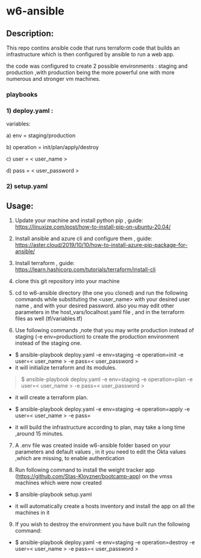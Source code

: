 # w6-ansible

## Description:
This repo contins ansible code that runs terraform code that builds an infrastructure which is then configured by ansible to run a web app.

the code was configured to create 2 possible environments : staging and production ,with production being the more powerful one with more numerous and stronger vm machines.

### playbooks

### 1) deploy.yaml : 

variables:

a) env = staging/production

b) operation = init/plan/apply/destroy

c) user = < user_name >

d) pass = < user_password >

### 2) setup.yaml

## Usage: 
1) Update your machine and install python pip , guide: https://linuxize.com/post/how-to-install-pip-on-ubuntu-20.04/

2) Install ansible and azure cli and configure them , guide: https://aster.cloud/2019/10/10/how-to-install-azure-pip-package-for-ansible/

3) Install terraform , guide: https://learn.hashicorp.com/tutorials/terraform/install-cli

4) clone this git repository into your machine

5) cd to w6-ansible directory (the one you cloned) and run the following commands while substituting the <user_name> with your desired user name , and <password> with your desired password.
also you may edit other parameters in the host_vars/localhost.yaml file , and in the terraform files as well (tf/variables.tf)
 
6) Use following commands ,note that you may write production instead of staging (-e env=production) to create the production environment instead of the staging one.
- $ ansible-playbook deploy.yaml -e env=staging -e operation=init -e user=< user_name > -e pass=< user_password >
- it will initialize terraform and its modules.

> $ ansible-playbook deploy.yaml -e env=staging -e operation=plan -e user=< user_name > -e pass=< user_password >
 
- it will create a terraform plan.

- $ ansible-playbook deploy.yaml -e env=staging -e operation=apply -e user=< user_name > -e pass=<password>
 
- it will build the infrastructure according to plan, may take a long time ,around 15 minutes.

7) A .env file was created inside w6-ansible folder based on your parameters and default values , in it you need to edit the Okta values ,which are missing, to enable authentication

8) Run following command to install the weight tracker app (https://github.com/Stas-Kloyzner/bootcamp-app) on the vmss machines which were now created
 
- $ ansible-playbook setup.yaml 
 
- it will automatically create a hosts inventory and install the app on all the machines in it

9) If you wish to destroy the environment you have built run the following command:
 
- $ ansible-playbook deploy.yaml -e env=staging -e operation=destroy -e user=< user_name > -e pass=< user_password >

